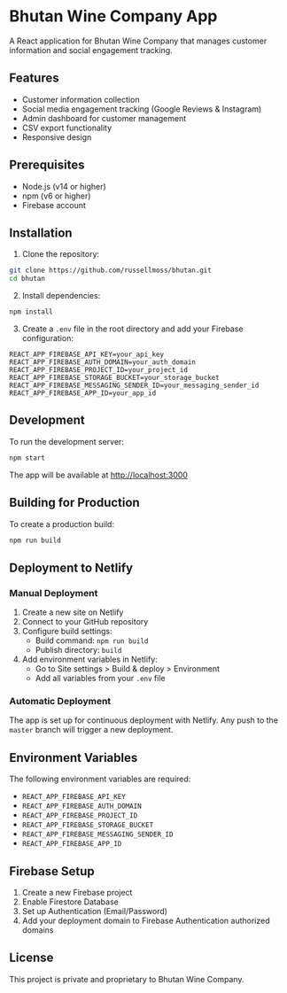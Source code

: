 # Bhutan Wine Company App

A React application for Bhutan Wine Company that manages customer information and social engagement tracking.

## Features

- Customer information collection
- Social media engagement tracking (Google Reviews & Instagram)
- Admin dashboard for customer management
- CSV export functionality
- Responsive design

## Prerequisites

- Node.js (v14 or higher)
- npm (v6 or higher)
- Firebase account

## Installation

1. Clone the repository:
```bash
git clone https://github.com/russellmoss/bhutan.git
cd bhutan
```

2. Install dependencies:
```bash
npm install
```

3. Create a `.env` file in the root directory and add your Firebase configuration:
```env
REACT_APP_FIREBASE_API_KEY=your_api_key
REACT_APP_FIREBASE_AUTH_DOMAIN=your_auth_domain
REACT_APP_FIREBASE_PROJECT_ID=your_project_id
REACT_APP_FIREBASE_STORAGE_BUCKET=your_storage_bucket
REACT_APP_FIREBASE_MESSAGING_SENDER_ID=your_messaging_sender_id
REACT_APP_FIREBASE_APP_ID=your_app_id
```

## Development

To run the development server:

```bash
npm start
```

The app will be available at [http://localhost:3000](http://localhost:3000)

## Building for Production

To create a production build:

```bash
npm run build
```

## Deployment to Netlify

### Manual Deployment

1. Create a new site on Netlify
2. Connect to your GitHub repository
3. Configure build settings:
   - Build command: `npm run build`
   - Publish directory: `build`
4. Add environment variables in Netlify:
   - Go to Site settings > Build & deploy > Environment
   - Add all variables from your `.env` file

### Automatic Deployment

The app is set up for continuous deployment with Netlify. Any push to the `master` branch will trigger a new deployment.

## Environment Variables

The following environment variables are required:

- `REACT_APP_FIREBASE_API_KEY`
- `REACT_APP_FIREBASE_AUTH_DOMAIN`
- `REACT_APP_FIREBASE_PROJECT_ID`
- `REACT_APP_FIREBASE_STORAGE_BUCKET`
- `REACT_APP_FIREBASE_MESSAGING_SENDER_ID`
- `REACT_APP_FIREBASE_APP_ID`

## Firebase Setup

1. Create a new Firebase project
2. Enable Firestore Database
3. Set up Authentication (Email/Password)
4. Add your deployment domain to Firebase Authentication authorized domains

## License

This project is private and proprietary to Bhutan Wine Company.
